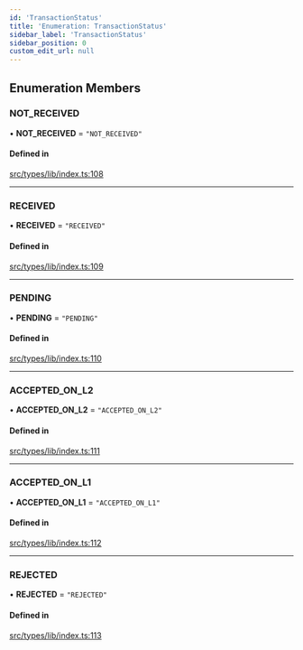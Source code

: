 ```yaml
---
id: 'TransactionStatus'
title: 'Enumeration: TransactionStatus'
sidebar_label: 'TransactionStatus'
sidebar_position: 0
custom_edit_url: null
---
```


## Enumeration Members

### NOT_RECEIVED

• **NOT_RECEIVED** = `"NOT_RECEIVED"`

#### Defined in

[src/types/lib/index.ts:108](https://github.com/PhilippeR26/starknet.js/blob/d3c8cca/src/types/lib/index.ts#L108)

---

### RECEIVED

• **RECEIVED** = `"RECEIVED"`

#### Defined in

[src/types/lib/index.ts:109](https://github.com/PhilippeR26/starknet.js/blob/d3c8cca/src/types/lib/index.ts#L109)

---

### PENDING

• **PENDING** = `"PENDING"`

#### Defined in

[src/types/lib/index.ts:110](https://github.com/PhilippeR26/starknet.js/blob/d3c8cca/src/types/lib/index.ts#L110)

---

### ACCEPTED_ON_L2

• **ACCEPTED_ON_L2** = `"ACCEPTED_ON_L2"`

#### Defined in

[src/types/lib/index.ts:111](https://github.com/PhilippeR26/starknet.js/blob/d3c8cca/src/types/lib/index.ts#L111)

---

### ACCEPTED_ON_L1

• **ACCEPTED_ON_L1** = `"ACCEPTED_ON_L1"`

#### Defined in

[src/types/lib/index.ts:112](https://github.com/PhilippeR26/starknet.js/blob/d3c8cca/src/types/lib/index.ts#L112)

---

### REJECTED

• **REJECTED** = `"REJECTED"`

#### Defined in

[src/types/lib/index.ts:113](https://github.com/PhilippeR26/starknet.js/blob/d3c8cca/src/types/lib/index.ts#L113)
